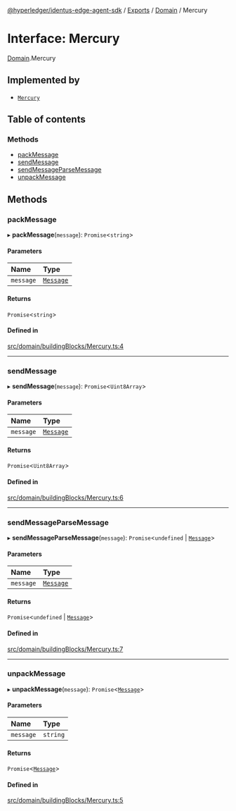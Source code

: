 [@hyperledger/identus-edge-agent-sdk](../README.md) / [Exports](../modules.md) / [Domain](../modules/Domain.md) / Mercury

# Interface: Mercury

[Domain](../modules/Domain.md).Mercury

## Implemented by

- [`Mercury`](../classes/Mercury.md)

## Table of contents

### Methods

- [packMessage](Domain.Mercury.md#packmessage)
- [sendMessage](Domain.Mercury.md#sendmessage)
- [sendMessageParseMessage](Domain.Mercury.md#sendmessageparsemessage)
- [unpackMessage](Domain.Mercury.md#unpackmessage)

## Methods

### packMessage

▸ **packMessage**(`message`): `Promise`\<`string`\>

#### Parameters

| Name | Type |
| :------ | :------ |
| `message` | [`Message`](../classes/Domain.Message-1.md) |

#### Returns

`Promise`\<`string`\>

#### Defined in

[src/domain/buildingBlocks/Mercury.ts:4](https://github.com/hyperledger/identus-edge-agent-sdk-ts/blob/7eadfa3c5dda4c81079844b2a47014b3c9b03dac/src/domain/buildingBlocks/Mercury.ts#L4)

___

### sendMessage

▸ **sendMessage**(`message`): `Promise`\<`Uint8Array`\>

#### Parameters

| Name | Type |
| :------ | :------ |
| `message` | [`Message`](../classes/Domain.Message-1.md) |

#### Returns

`Promise`\<`Uint8Array`\>

#### Defined in

[src/domain/buildingBlocks/Mercury.ts:6](https://github.com/hyperledger/identus-edge-agent-sdk-ts/blob/7eadfa3c5dda4c81079844b2a47014b3c9b03dac/src/domain/buildingBlocks/Mercury.ts#L6)

___

### sendMessageParseMessage

▸ **sendMessageParseMessage**(`message`): `Promise`\<`undefined` \| [`Message`](../classes/Domain.Message-1.md)\>

#### Parameters

| Name | Type |
| :------ | :------ |
| `message` | [`Message`](../classes/Domain.Message-1.md) |

#### Returns

`Promise`\<`undefined` \| [`Message`](../classes/Domain.Message-1.md)\>

#### Defined in

[src/domain/buildingBlocks/Mercury.ts:7](https://github.com/hyperledger/identus-edge-agent-sdk-ts/blob/7eadfa3c5dda4c81079844b2a47014b3c9b03dac/src/domain/buildingBlocks/Mercury.ts#L7)

___

### unpackMessage

▸ **unpackMessage**(`message`): `Promise`\<[`Message`](../classes/Domain.Message-1.md)\>

#### Parameters

| Name | Type |
| :------ | :------ |
| `message` | `string` |

#### Returns

`Promise`\<[`Message`](../classes/Domain.Message-1.md)\>

#### Defined in

[src/domain/buildingBlocks/Mercury.ts:5](https://github.com/hyperledger/identus-edge-agent-sdk-ts/blob/7eadfa3c5dda4c81079844b2a47014b3c9b03dac/src/domain/buildingBlocks/Mercury.ts#L5)
